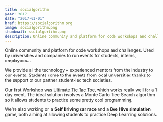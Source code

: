 ```yaml
---
title: socialgorithm
year: 2017
date: "2017-01-01"
href: https://socialgorithm.org
image: socialgorithm.png
thumbnail: socialgorithm.png
description: Online community and platform for code workshops and challenges. Used by universities and companies to run events for students, interns, and employees.
---
```


Online community and platform for code workshops and challenges. Used by universities and companies to run events for students, interns, employees...

We provide all the technology + experienced mentors from the industry to our events. Students come to the events from local universities thanks to the support of our partner student-led tech societies. 

Our first Workshop was [Ultimate Tic Tac Toe](https://socialgorithm.org/docs/sections/participate/ultimate-tic-tac-toe/), which works really well for a 1 day event. The ideal solution involves a Monte Carlo Tree Search algorithm so it allows students to practice some pretty cool programming.

We're also working on a **Self Driving car race** and a **Bee Hive simulation** game, both aiming at allowing students to practice Deep Learning solutions.
